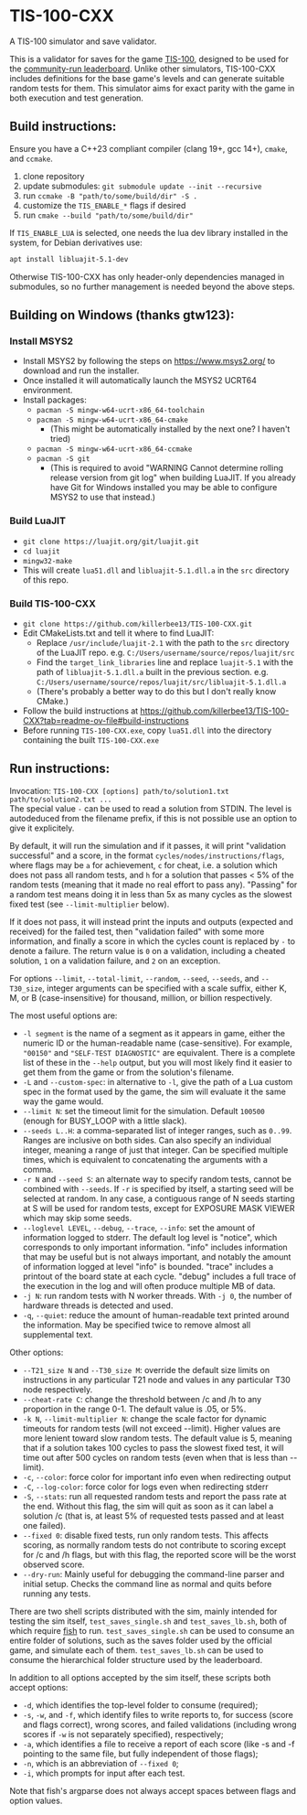 # TIS-100-CXX
A TIS-100 simulator and save validator.

This is a validator for saves for the game
[TIS-100](https://zachtronics.com/tis-100/), designed to be used for the 
[community-run leaderboard](https://www.reddit.com/r/tis100/wiki/index). Unlike
other simulators, TIS-100-CXX includes definitions for the base game's levels
and can generate suitable random tests for them. This simulator aims for exact
parity with the game in both execution and test generation.

## Build instructions:

Ensure you have a C++23 compliant compiler (clang 19+, gcc 14+), `cmake`, and
`ccmake`.

1. clone repository
2. update submodules: `git submodule update --init --recursive`
3. run `ccmake -B "path/to/some/build/dir" -S .`
4. customize the `TIS_ENABLE_*` flags if desired
5. run `cmake --build "path/to/some/build/dir"`

If `TIS_ENABLE_LUA` is selected, one needs the lua dev library installed in the system,
for Debian derivatives use:
```sh
apt install libluajit-5.1-dev
```

Otherwise TIS-100-CXX has only header-only dependencies managed in submodules,
so no further management is needed beyond the above steps.

## Building on Windows (thanks gtw123):

### Install MSYS2
* Install MSYS2 by following the steps on https://www.msys2.org/ to download and run the installer.
* Once installed it will automatically launch the MSYS2 UCRT64 environment.
* Install packages:
  * `pacman -S mingw-w64-ucrt-x86_64-toolchain`
  * `pacman -S mingw-w64-ucrt-x86_64-cmake`
    * (This might be automatically installed by the next one? I haven't tried)
  * `pacman -S mingw-w64-ucrt-x86_64-ccmake`
  * `pacman -S git`
    * (This is required to avoid "WARNING Cannot determine rolling release version from git log"
      when building LuaJIT. If you already have Git for Windows installed you may be able to
      configure MSYS2 to use that instead.)

### Build LuaJIT
* `git clone https://luajit.org/git/luajit.git`
* `cd luajit`
* `mingw32-make`
* This will create `lua51.dll` and `libluajit-5.1.dll.a` in the `src` directory of this repo.

### Build TIS-100-CXX
* `git clone https://github.com/killerbee13/TIS-100-CXX.git`
* Edit CMakeLists.txt and tell it where to find LuaJIT:
  * Replace `/usr/include/luajit-2.1` with the path to the `src` directory of the LuaJIT repo.
    e.g. `C:/Users/username/source/repos/luajit/src`
  * Find the `target_link_libraries` line and replace `luajit-5.1` with the path of
    `libluajit-5.1.dll.a` built in the previous section.
    e.g. `C:/Users/username/source/repos/luajit/src/libluajit-5.1.dll.a`
  * (There's probably a better way to do this but I don't really know CMake.)
* Follow the build instructions at
  https://github.com/killerbee13/TIS-100-CXX?tab=readme-ov-file#build-instructions
* Before running `TIS-100-CXX.exe`, copy `lua51.dll` into the directory containing the built
  `TIS-100-CXX.exe`

## Run instructions:

Invocation:
`TIS-100-CXX [options] path/to/solution1.txt path/to/solution2.txt ...`  
The special value `-` can be used to read a solution from STDIN.
The level is autodeduced from the filename prefix, if this is not possible
use an option to give it explicitely.

By default, it will run the simulation and if it passes, it will print
"validation successful" and a score, in the format 
`cycles/nodes/instructions/flags`, where flags may be `a` for achievement,
`c` for cheat, i.e. a solution which does not pass all random tests,
and `h` for a solution that passes < 5% of the random tests
(meaning that it made no real effort to pass any). "Passing" for a random test
means doing it in less than 5x as many cycles as the slowest fixed test (see
`--limit-multiplier` below).

If it does not pass, it will instead print the inputs and outputs
(expected and received) for the failed test, then
"validation failed" with some more information, and finally a score in which
the cycles count is replaced by `-` to denote a failure. The return value is `0`
on a validation, including a cheated solution, `1` on a validation failure,
and `2` on an exception.

For options `--limit`, `--total-limit`, `--random`, `--seed`, `--seeds`,
and `--T30_size`, integer arguments can be specified with a scale suffix,
either K, M, or B (case-insensitive) for thousand, million, or billion
respectively.

The most useful options are:
- `-l segment` is the name of a segment as it appears in game, either the
  numeric ID or the human-readable name (case-sensitive). For example, `"00150"`
  and `"SELF-TEST DIAGNOSTIC"` are equivalent. There is a complete list of these
  in the `--help` output, but you will most likely find it easier to get them
  from the game or from the solution's filename.
- `-L` and `--custom-spec`: in alternative to `-l`, give the path of
  a Lua custom spec in the format used by the game, the sim will evaluate it
  the same way the game would.
- `--limit N`: set the timeout limit for the simulation. Default `100500`
  (enough for BUSY_LOOP with a little slack).
- `--seeds L..H`: a comma-separated list of integer ranges, such as `0..99`.
  Ranges are inclusive on both sides. Can also specify an individual integer,
  meaning a range of just that integer. Can be specified multiple times, which
  is equivalent to concatenating the arguments with a comma.
- `-r N` and `--seed S`: an alternate way to specify random tests, cannot be
  combined with `--seeds`. If `-r` is specified by itself, a starting seed will
  be selected at random. In any case, a contiguous range of N seeds starting at
  S will be used for random tests, except for EXPOSURE MASK VIEWER which may
  skip some seeds.
- `--loglevel LEVEL`, `--debug`, `--trace`, `--info`: set the amount of
  information logged to stderr. The default log level is "notice", which
  corresponds to only important information. "info" includes information that
  may be useful but is not always important, and notably the amount of
  information logged at level "info" is bounded. "trace" includes a printout
  of the board state at each cycle. "debug" includes a full trace of the execution
  in the log and will often produce multiple MB of data.
- `-j N`: run random tests with N worker threads. With `-j 0`, the number of
  hardware threads is detected and used.
- `-q`, `--quiet`: reduce the amount of human-readable text printed around the
  information. May be specified twice to remove almost all supplemental text.
  
Other options:
- `--T21_size N` and `--T30_size M`: override the default size limits on
  instructions in any particular T21 node and values in any particular T30 node
  respectively.
- `--cheat-rate C`: change the threshold between /c and /h to any proportion in
  the range 0-1. The default value is .05, or 5%.
- `-k N`, `--limit-multiplier N`: change the scale factor for dynamic timeouts for
  random tests (will not exceed --limit). Higher values are more lenient toward
  slow random tests. The default value is 5, meaning that if a solution takes 100
  cycles to pass the slowest fixed test, it will time out after 500 cycles on
  random tests (even when that is less than --limit).
- `-c`, `--color`: force color for important info even when redirecting output
- `-C`, `--log-color`: force color for logs even when redirecting stderr
- `-S`, `--stats`: run all requested random tests and report the pass rate at
  the end. Without this flag, the sim will quit as soon as it can label a
  solution /c (that is, at least 5% of requested tests passed and at least one
  failed).
- `--fixed 0`: disable fixed tests, run only random tests. This affects scoring,
  as normally random tests do not contribute to scoring except for /c and /h
  flags, but with this flag, the reported score will be the worst observed
  score.
- `--dry-run`: Mainly useful for debugging the command-line parser and initial
  setup. Checks the command line as normal and quits before running any tests.
  
There are two shell scripts distributed with the sim, mainly intended for
testing the sim itself, `test_saves_single.sh` and `test_saves_lb.sh`, both of
which require [fish](https://fishshell.com/) to run. `test_saves_single.sh`
can be used to consume an entire folder of solutions, such as the saves folder
used by the official game, and simulate each of them. `test_saves_lb.sh` can be
used to consume the hierarchical folder structure used by the leaderboard.

In addition to all options accepted by the sim itself, these scripts both
accept options:
- `-d`, which identifies the top-level folder to consume (required);
- `-s`, `-w`, and `-f`, which identify files to write reports to, for success
  (score and flags correct), wrong scores, and failed validations (including
  wrong scores if `-w` is not separately specified), respectively;
- `-a`, which identifies a file to receive a report of each score
  (like -s and -f pointing to the same file, but fully independent of those flags);
- `-n`, which is an abbreviation of `--fixed 0`;
- `-i`, which prompts for input after each test.

Note that fish's argparse does not always accept spaces between flags
and option values.
